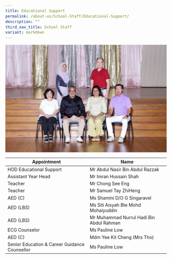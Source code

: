 ```yaml
---
title: Educational Support
permalink: /about-us/School-Staff/Educational-Support/
description: ""
third_nav_title: School Staff
variant: markdown
---
```

![](/images/Dept%20Photo/EDUCATION_SUPPORT_DEPT_6015_P1.jpg)


| Appointment | Name | 
| -------- | -------- | 
| HOD Educational Support    | Mr Abdul Nasir Bin Abdul Razzak   | 
| Assistant Year Head     | Mr Imran Hussain Shah    | 
| Teacher     | Mr Chong See Eng     | 
| Teacher     | Mr Samuel Tay ZhiHeng     | 
| AED (C)     | Ms Shamini D/O G Singaravel   | 
| AED (LBS)     | Ms Siti Aisyah Bte Mohd Mohaiyuddin     | 
| AED (LBS)     | Mr Muhammad Nurrul Hadi Bin Abdul Rahman    | 
| ECG Counselor     | Ms Pauline Low    | 
| AED (C)     | Mdm Yee Kit Cheng (Mrs Tho)    |
| Senior Education & Career Guidance Counsellor     | Ms Pauline Low    |